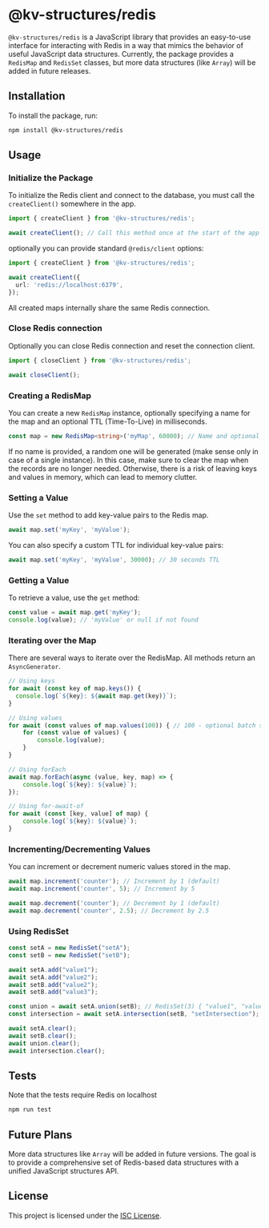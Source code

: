 # @kv-structures/redis

`@kv-structures/redis` is a JavaScript library that provides an easy-to-use interface for interacting with Redis in a way that mimics the behavior of useful JavaScript data structures. Currently, the package provides a `RedisMap` and `RedisSet` classes, but more data structures (like `Array`) will be added in future releases.

## Installation

To install the package, run:

```bash
npm install @kv-structures/redis
```

## Usage

### Initialize the Package

To initialize the Redis client and connect to the database, you must call the `createClient()` somewhere in the app.

```typescript
import { createClient } from '@kv-structures/redis';

await createClient(); // Call this method once at the start of the app
```

optionally you can provide standard `@redis/client` options:

```typescript
import { createClient } from '@kv-structures/redis';

await createClient({
  url: 'redis://localhost:6379',
});
```

All created maps internally share the same Redis connection.

### Close Redis connection

Optionally you can close Redis connection and reset the connection client.

```typescript
import { closeClient } from '@kv-structures/redis';

await closeClient();
```

### Creating a RedisMap

You can create a new `RedisMap` instance, optionally specifying a name for the map and an optional TTL (Time-To-Live) in milliseconds.

```typescript
const map = new RedisMap<string>('myMap', 60000); // Name and optional TTL (in ms)
```

If no name is provided, a random one will be generated (make sense only in case of a single instance). In this case, make sure to clear the map when the records are no longer needed. Otherwise, there is a risk of leaving keys and values in memory, which can lead to memory clutter.

### Setting a Value

Use the `set` method to add key-value pairs to the Redis map.

```typescript
await map.set('myKey', 'myValue');
```

You can also specify a custom TTL for individual key-value pairs:

```typescript
await map.set('myKey', 'myValue', 30000); // 30 seconds TTL
```

### Getting a Value

To retrieve a value, use the `get` method:

```typescript
const value = await map.get('myKey');
console.log(value); // 'myValue' or null if not found
```

### Iterating over the Map

There are several ways to iterate over the RedisMap. All methods return an `AsyncGenerator`.

```typescript
// Using keys
for await (const key of map.keys()) {
  console.log(`${key}: ${await map.get(key)}`);
}

// Using values
for await (const values of map.values(100)) { // 100 - optional batch size to force operation splitting internally for large records
    for (const value of values) {
        console.log(value);
    }
}

// Using forEach
await map.forEach(async (value, key, map) => {
    console.log(`${key}: ${value}`);
});

// Using for-await-of
for await (const [key, value] of map) {
    console.log(`${key}: ${value}`);
}
```

### Incrementing/Decrementing Values

You can increment or decrement numeric values stored in the map.

```typescript
await map.increment('counter'); // Increment by 1 (default)
await map.increment('counter', 5); // Increment by 5

await map.decrement('counter'); // Decrement by 1 (default)
await map.decrement('counter', 2.5); // Decrement by 2.5
```

### Using RedisSet

```typescript
const setA = new RedisSet("setA");
const setB = new RedisSet("setB");

await setA.add("value1");
await setA.add("value2");
await setB.add("value2");
await setB.add("value3");

const union = await setA.union(setB); // RedisSet(3) { "value1", "value2", "value3" }
const intersection = await setA.intersection(setB, "setIntersection"); // RedisSet(1) { "value2" }

await setA.clear();
await setB.clear();
await union.clear();
await intersection.clear();
```

## Tests

Note that the tests require Redis on localhost

```bash
npm run test
```

## Future Plans

More data structures like `Array` will be added in future versions. The goal is to provide a comprehensive set of Redis-based data structures with a unified JavaScript structures API.

## License

This project is licensed under the [ISC License](https://opensource.org/licenses/ISC).

